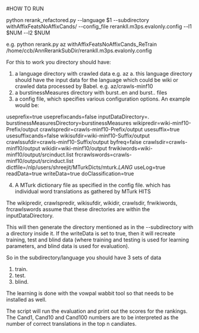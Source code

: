 #HOW TO RUN

python rerank_refactored.py --language $1 --subdirectory withAffixFeatsNoAffixCands/ --config_file rerankll.m3ps.evalonly.config --l1 $NUM --l2 $NUM

e.g. python rerank.py az withAffixFeatsNoAffixCands_ReTrain /home/ccb/AnnRerankSubDir/rerankll.m3ps.evalonly.config

For this to work you directory should have:

1. a language directory with crawled data e.g. az
	a. this language directory should have the input data for the language which could be wiki or crawled data processed by Babel. e.g. az/crawls-minf10
2. a burstinessMeasures directory with burst.<language>.en and burst.<language>.<language> files
3. a config file, which specifies various configuration options. An example would be:

useprefix=true
useprefixcands=false
inputDataDirectory=.
burstinessMeasuresDirectory=burstinessMeasures
wikipredir=wiki-minf10-Prefix/output
crawlspredir=crawls-minf10-Prefix/output
usesuffix=true
usesuffixcands=false
wikisufdir=wiki-minf10-Suffix/output
crawlssufdir=crawls-minf10-Suffix/output
byfreq=false
crawlsdir=crawls-minf10/output
wikidir=wiki-minf10/output
frwikiwords=wiki-minf10/output/srcinduct.list
frcrawlswords=crawls-minf10/output/srcinduct.list
dictfile=/nlp/users/shreejit/MTurkDicts/mturk.$LANG$
useLog=true
readData=true
writeData=true
doClassification=true

4. A MTurk dictionary file as specified in the config file. which has individual word translations as gathered by MTurk HITS


The wikipredir, crawlspredir, wikisufdir, wikidir, crawlsdir, frwikiwords, frcrawlswords assume that these directories are within the inputDataDirectory.

This will then generate the directory mentioned as in the --subdirectory with a directory <language> inside it. If the writeData is set to true, then it will recreate training, test and blind data (where training and testing is used for learning parameters, and blind data is used for evaluation).

So in the subdirectory/language you should have 3 sets of data
1. train.<suffix>
2. test.<suffix>
3. blind.<suffix>

The learning is done with the vowpal wabbit tool so that needs to be installed as well.

The script will run the evaluation and print out the scores for the rankings. The Cand1, Cand10 and Cand100 numbers are to be interpreted as the number of correct translations in the top n candiates.